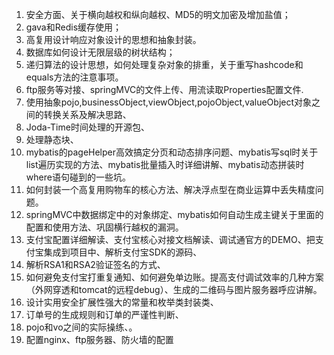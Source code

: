 1. 安全方面、关于横向越权和纵向越权、MD5的明文加密及增加盐值；
2. gava和Redis缓存使用；
3. 高复用设计响应对象设计的思想和抽象封装。
4. 数据库如何设计无限层级的树状结构；
5. 递归算法的设计思想，如何处理复杂对象的排重，关于重写hashcode和equals方法的注意事项。
6. ftp服务等对接、springMVC的文件上传、用流读取Properties配置文件.
7. 使用抽象pojo,businessObject,viewObject,pojoObject,valueObject对象之间的转换关系及解决思路、
8. Joda-Time时间处理的开源包、
9. 处理静态块、
10. mybatis的pageHelper高效搞定分页和动态排序问题、mybatis写sql时关于list遍历实现的方法、mybatis批量插入时详细讲解、mybatis动态拼装时where语句碰到的一些坑。
11. 如何封装一个高复用购物车的核心方法、解决浮点型在商业运算中丢失精度问题。
12. springMVC中数据绑定中的对象绑定、mybatis如何自动生成主键关于里面的配置和使用方法、巩固横行越权的漏洞。
13. 支付宝配置详细解读、支付宝核心对接文档解读、调试通官方的DEMO、把支付宝集成到项目中、解析支付宝SDK的源码、
14. 解析RSA1和RSA2验证签名的方式、
15. 如何避免支付宝打重复通知、如何避免单边账。提高支付调试效率的几种方案（外网穿透和tomcat的远程debug）、生成的二维码与图片服务器呼应讲解。
16. 设计实用安全扩展性强大的常量和枚举类封装类、
17. 订单号的生成规则和订单的严谨性判断、
18. pojo和vo之间的实际操练、。
19. 配置nginx、ftp服务器、防火墙的配置

